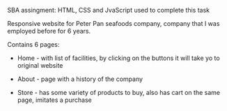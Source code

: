 SBA assingment: HTML, CSS and JvaScript used to complete this task

Responsive website for Peter Pan seafoods company, company that I was employed before for 6 years.

 Contains 6 pages:

* Home - with list of facilities, by clicking on the buttons it will take yo to original website

* About - page with a history of the company

* Store - has some variety of products to buy, also has cart on the same page, imitates a purchase
